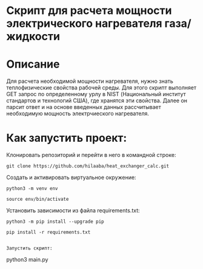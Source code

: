 # Скрипт для расчета мощности электрического нагревателя газа/жидкости

# Описание
Для расчета необходимой мощности нагревателя, нужно знать теплофизические свойства рабочей среды. Для этого скрипт выполняет GET запрос по определенному урлу в NIST (Национальный институт стандартов и технологий США), где хранятся эти свойства. Далее он парсит ответ и на основе введенных данных рассчитывает необходимую мощность электрчиеского нагревателя.

# Как запустить проект:
Клонировать репозиторий и перейти в него в командной строке:

```
git clone https://github.com/hilaaba/heat_exchanger_calc.git
```

Cоздать и активировать виртуальное окружение:

```
python3 -m venv env
```

```
source env/bin/activate
```

Установить зависимости из файла requirements.txt:

```
python3 -m pip install --upgrade pip
```

```
pip install -r requirements.txt
```
```

Запустить скрипт:

```
python3 main.py
```
